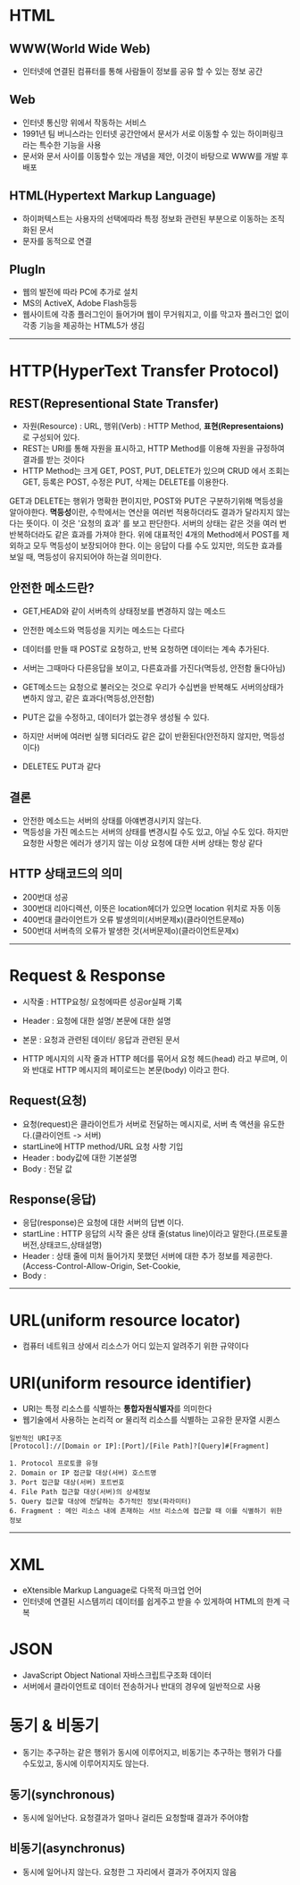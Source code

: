 # HTML
## WWW(World Wide Web)
- 인터넷에 연결된 컴퓨터를 통해 사람들이 정보를 공유 할 수 있는 정보 공간

## Web
- 인터넷 통신망 위에서 작동하는 서비스
- 1991년 팀 버니스라는 인터넷 공간안에서 문서가 서로 이동할 수 있는 하이퍼링크라는 특수한 기능을 사용
- 문서와 문서 사이를 이동할수 있는 개념을 제안, 이것이 바탕으로 WWW를 개발 후 배포

## HTML(Hypertext Markup Language)
- 하이퍼텍스트는 사용자의 선택에따라 특정 정보화 관련된 부분으로 이동하는 조직화된 문서
- 문자를 동적으로 연결

## PlugIn
- 웹의 발전에 따라 PC에 추가로 설치
- MS의 ActiveX, Adobe Flash등등
- 웹사이트에 각종 플러그인이 들어가며 웹이 무거워지고, 이를 막고자 플러그인 없이 각종 기능을 제공하는 HTML5가 생김

<hr />

# HTTP(HyperText Transfer Protocol)

## REST(Representional State Transfer)
- 자원(Resource) : URL, 행위(Verb) : HTTP Method, **표현(Representaions)** 로 구성되어 있다.
- REST는 URI를 통해 자원을 표시하고, HTTP Method를 이용해 자원을 규정하여 결과를 받는 것이다
- HTTP Method는 크게 GET, POST, PUT, DELETE가 있으며 CRUD 에서 조회는 GET, 등록은 POST, 수정은 PUT, 삭제는 DELETE를 이용한다.

GET과 DELETE는 행위가 명확한 편이지만, POST와 PUT은 구분하기위해 멱등성을 알아야한다. **멱등성**이란, 수학에서는 연산을 여러번 적용하더라도 결과가 달라지지 않는 다는 뜻이다. 이 것은 '요청의 효과' 를 보고 판단한다. 서버의 상태는 같은 것을 여러 번 반복하더라도 같은 효과를 가져야 한다. 위에 대표적인 4개의 Method에서 POST를 제외하고 모두 멱등성이 보장되어야 한다. 이는 응답이 다를 수도 있지만, 의도한 효과를 보일 때, 멱등성이 유지되어야 하는걸 의미한다.

## 안전한 메소드란?
- GET,HEAD와 같이 서버측의 상태정보를 변경하지 않는 메소드
- 안전한 메소드와 멱등성을 지키는 메소드는 다르다

- 데이터를 만들 때 POST로 요청하고, 반복 요청하면 데이터는 계속 추가된다.
- 서버는 그때마다 다른응답을 보이고, 다른효과를 가진다(멱등성, 안전함 둘다아님)

- GET메소드는 요청으로 불러오는 것으로 우리가 수십번을 반복해도 서버의상태가 변하지 않고, 같은 효과다(멱등성,안전함)

- PUT은 값을 수정하고, 데이터가 없는경우 생성될 수 있다.
- 하지만 서버에 여러번 실행 되더라도 같은 값이 반환된다(안전하지 않지만, 멱등성이다)

- DELETE도 PUT과 같다

## 결론
- 안전한 메소드는 서버의 상태를 아얘변경시키지 않는다.
- 멱등성을 가진 메소드는 서버의 상태를 변경시킬 수도 있고, 아닐 수도 있다. 하지만 요청한 사항은 에러가 생기지 않는 이상 요청에 대한 서버 상태는 항상 같다


## HTTP 상태코드의 의미
- 200번대 성공
- 300번대 리아디렉션, 이뜻은 location헤더가 있으면 location 위치로 자동 이동
- 400번대 클라이언트가 오류 발생의미(서버문제x)(클라이언트문제o)
- 500번대 서버측의 오류가 발생한 것(서버문제o)(클라이언트문제x)


<hr />


# Request & Response
- 시작줄 : HTTP요청/ 요청에따른 성공or실패 기록
- Header : 요청에 대한 설명/ 본문에 대한 설명
- 본문 : 요청과 관련된 데이터/ 응답과 관련된 문서

- HTTP 메시지의 시작 줄과 HTTP 헤더를 묶어서 요청 헤드(head) 라고 부르며, 이와 반대로 HTTP 메시지의 페이로드는 본문(body) 이라고 한다.

## Request(요청)
- 요청(request)은 클라이언트가 서버로 전달하는 메시지로, 서버 측 액션을 유도한다.(클라이언트 -> 서버)
- startLine에 HTTP method/URL 요청 사항 기입
- Header : body값에 대한 기본설명
- Body : 전달 값

## Response(응답)
- 응답(response)은 요청에 대한 서버의 답변 이다.
- startLine : HTTP 응답의 시작 줄은 상태 줄(status line)이라고 말한다.(프로토콜버전,상태코드,상태설명)
- Header : 상태 줄에 미처 들어가지 못했던 서버에 대한 추가 정보를 제공한다.(Access-Control-Allow-Origin, Set-Cookie,
- Body : 

<hr />


# URL(uniform resource locator)
- 컴퓨터 네트워크 상에서 리소스가 어디 있는지 알려주기 위한 규약이다

# URI(uniform resource identifier)
- URI는 특정 리소스를 식별하는 **통합자원식별자**를 의미한다
- 웹기술에서 사용하는 논리적 or 물리적 리소스를 식별하는 고유한 문자열 시퀸스

```
일반적인 URI구조
[Protocol]://[Domain or IP]:[Port]/[File Path]?[Query]#[Fragment]

1. Protocol 프로토콜 유형
2. Domain or IP 접근할 대상(서버) 호스트명
3. Port 접근할 대상(서버) 포트번호
4. File Path 접근할 대상(서버)의 상세정보
5. Query 접근할 대상에 전달하는 추가적인 정보(파라미터)
6. Fragment : 메인 리소스 내에 존재하는 서브 리소스에 접근할 때 이를 식별하기 위한 정보
```


<hr/>


# XML
- eXtensible Markup Language로 다목적 마크업 언어
- 인터넷에 연결된 시스템끼리 데이터를 쉽게주고 받을 수 있게하여 HTML의 한계 극복

# JSON
- JavaScript Object National 자바스크립트구조화 데이터
- 서버에서 클라이언트로 데이터 전송하거나 반대의 경우에 일반적으로 사용


# 동기 & 비동기
- 동기는 추구하는 같은 행위가 동시에 이루어지고, 비동기는 추구하는 행위가 다를 수도있고, 동시에 이루어지지도 않는다.

## 동기(synchronous)
- 동시에 일어난다. 요청결과가 얼마나 걸리든 요청할때 결과가 주어야함

## 비동기(asynchronus)
- 동시에 일어나지 않는다. 요청한 그 자리에서 결과가 주어지지 않음 